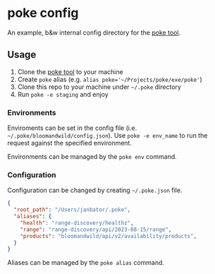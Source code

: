 # poke config
An example, b&w internal config directory for the [poke tool](https://github.com/MrBananaLord/poke).

## Usage

1. Clone the [poke tool](https://github.com/MrBananaLord/poke) to your machine
1. Create `poke` alias (e.g. `alias poke='~/Projects/poke/exe/poke'`)
1. Clone this repo to your machine under `~/.poke` directory
1. Run `poke -e staging` and enjoy

### Environments
Enviroments can be set in the config file (i.e. `~/.poke/bloomandwild/config.json`). Use `poke -e env_name` to run the request against the specified environment.

Environments can be managed by the `poke env` command.

### Configuration
Configuration can be changed by creating `~/.poke.json` file.

```json
{
  "root_path": "/Users/janbator/.poke",
  "aliases": { 
    "health": "range-discovery/healthz",
    "range": "range-discovery/api/2023-08-15/range",
    "products": "bloomandwild/api/v2/availability/products",
  }
}
```

Aliases can be managed by the `poke alias` command.
